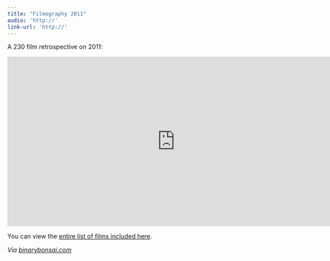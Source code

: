 ```yaml
---
title: "Filmography 2011"
audio: 'http://'
link-url: 'http://'
---
```

<p>A 230 film retrospective on 2011:</p>
<p><iframe width="759" height="386" src="http://www.youtube.com/embed/QgTsQW9tyHg?rel=0&amp;hd=1" frameborder="0" allowfullscreen></iframe></p>
<p>You can view the <a href="http://filmography2011.tumblr.com/post/13830190737/filmography-2011">entire list of films included here</a>.</p>
<p><em>Via <a href="http://binarybonsai.com/2011/12/14/filmography-2011/">binarybonsai.com</a></em></p>
